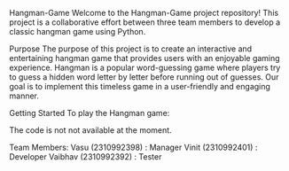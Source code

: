 Hangman-Game
Welcome to the Hangman-Game project repository! This project is a collaborative effort between three team members to develop a classic hangman game using Python.

Purpose
The purpose of this project is to create an interactive and entertaining hangman game that provides users with an enjoyable gaming experience. Hangman is a popular word-guessing game where players try to guess a hidden word letter by letter before running out of guesses. Our goal is to implement this timeless game in a user-friendly and engaging manner.

Getting Started
To play the Hangman game:

The code is not not available at the moment.

Team Members:
Vasu (2310992398) : Manager
Vinit (2310992401) : Developer
Vaibhav (2310992392) : Tester
